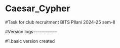 # Caesar_Cypher
#Task for club recruitment BITS PIlani 2024-25 sem-II

#Version logs------------

#1.basic version created
